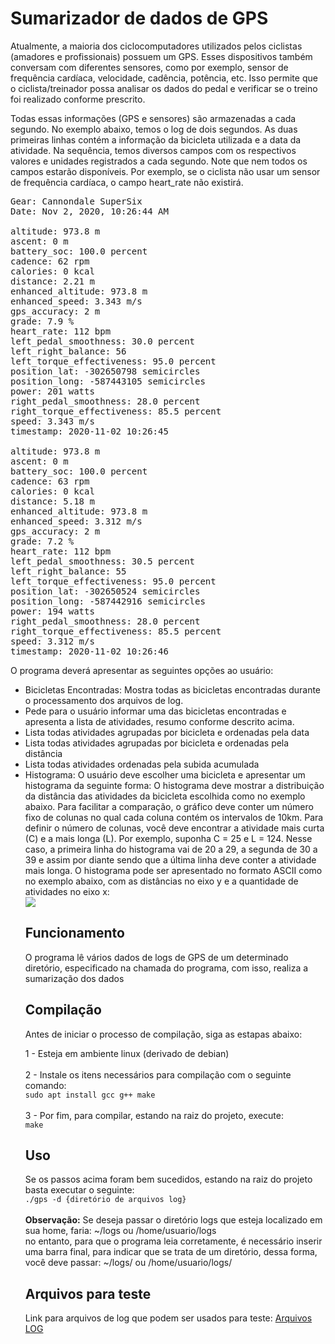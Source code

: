 <h1>Sumarizador de dados de GPS</h1>

<p>Atualmente, a maioria dos ciclocomputadores utilizados pelos ciclistas (amadores e profissionais) possuem um GPS. Esses dispositivos também conversam com diferentes sensores, como por exemplo, sensor de frequência cardíaca, velocidade, cadência, potência, etc. Isso permite que o ciclista/treinador possa analisar os dados do pedal e verificar se o treino foi realizado conforme prescrito.</p>

<p>Todas essas informações (GPS e sensores) são armazenadas a cada segundo. No exemplo abaixo, temos o log de dois segundos. As duas primeiras linhas contém a informação da bicicleta utilizada e a data da atividade. Na sequência, temos diversos campos com os respectivos valores e unidades registrados a cada segundo. Note que nem todos os campos estarão disponíveis. Por exemplo, se o ciclista não usar um sensor de frequência cardíaca, o campo heart_rate não existirá.</p>

<pre class="code">Gear: Cannondale SuperSix
Date: Nov 2, 2020, 10:26:44 AM

altitude: 973.8 m
ascent: 0 m
battery_soc: 100.0 percent
cadence: 62 rpm
calories: 0 kcal
distance: 2.21 m
enhanced_altitude: 973.8 m
enhanced_speed: 3.343 m/s
gps_accuracy: 2 m
grade: 7.9 %
heart_rate: 112 bpm
left_pedal_smoothness: 30.0 percent
left_right_balance: 56
left_torque_effectiveness: 95.0 percent
position_lat: -302650798 semicircles
position_long: -587443105 semicircles
power: 201 watts
right_pedal_smoothness: 28.0 percent
right_torque_effectiveness: 85.5 percent
speed: 3.343 m/s
timestamp: 2020-11-02 10:26:45

altitude: 973.8 m
ascent: 0 m
battery_soc: 100.0 percent
cadence: 63 rpm
calories: 0 kcal
distance: 5.18 m
enhanced_altitude: 973.8 m
enhanced_speed: 3.312 m/s
gps_accuracy: 2 m
grade: 7.2 %
heart_rate: 112 bpm
left_pedal_smoothness: 30.5 percent
left_right_balance: 55
left_torque_effectiveness: 95.0 percent
position_lat: -302650524 semicircles
position_long: -587442916 semicircles
power: 194 watts
right_pedal_smoothness: 28.0 percent
right_torque_effectiveness: 85.5 percent
speed: 3.312 m/s
timestamp: 2020-11-02 10:26:46</pre>

<p>O programa deverá apresentar as seguintes opções ao usuário:</p>
<ul>
  <li>Bicicletas Encontradas: Mostra todas as bicicletas encontradas durante o processamento dos arquivos de log.</li>
  <li>Pede para o usuário informar uma das bicicletas encontradas e apresenta a lista de atividades, resumo conforme descrito acima.</li>
  <li>Lista todas atividades agrupadas por bicicleta e ordenadas pela data</li>
  <li>Lista todas atividades agrupadas por bicicleta e ordenadas pela distância</li>
  <li>Lista todas atividades ordenadas pela subida acumulada</li>
  <li>Histograma: O usuário deve escolher uma bicicleta e apresentar um histograma da seguinte forma:
  O histograma deve mostrar a distribuição da distância das atividades da bicicleta escolhida como no exemplo abaixo. Para facilitar a comparação, o    gráfico deve conter um número fixo de colunas no qual cada coluna contém os intervalos de 10km. Para definir o número de colunas, você deve encontrar a atividade mais curta (C) e a mais longa (L). Por exemplo, suponha C = 25 e L = 124. Nesse caso, a primeira linha do histograma vai de 20 a 29, a segunda de 30 a 39 e assim por diante sendo que a última linha deve conter a atividade mais longa. O histograma pode ser apresentado no formato ASCII como no exemplo abaixo, com as distâncias no eixo y e a quantidade de atividades no eixo x:</li>
<img src="https://wiki.inf.ufpr.br/maziero/lib/exe/fetch.php?w=450&tok=9a4c5b&media=prog2:histogramaascii.png"></img>

<h2>Funcionamento</h2>
<p>O programa lê vários dados de logs de GPS de um determinado diretório, especificado na chamada do programa, com isso, realiza a sumarização dos dados</p>

<h2>Compilação</h2>
<p>Antes de iniciar o processo de compilação, siga as estapas abaixo:</p>
<p>1 - Esteja em ambiente linux (derivado de debian)<br><br>
2 - Instale os itens necessários para compilação com o seguinte comando:<br>
<code>sudo apt install gcc g++ make</code><br><br>
3 - Por fim, para compilar, estando na raiz do projeto, execute:<br>
<code>make</code></p>

<h2>Uso</h2>
<p>Se os passos acima foram bem sucedidos, estando na raiz do projeto basta executar o seguinte:<br>
<code>./gps -d {diretório de arquivos log}</code><br><br>
<b>Observação:</b> Se deseja passar o diretório logs que esteja localizado em sua home, faria: ~/logs ou /home/usuario/logs<br>
no entanto, para que o programa leia corretamente, é necessário inserir uma barra final, para indicar que se trata de um diretório, dessa forma, você
deve passar: ~/logs/ ou /home/usuario/logs/
</p>

  <h2>Arquivos para teste</h2>
Link para arquivos de log que podem ser usados para teste: 
  <a href="https://www.inf.ufpr.br/lesoliveira/ci1002/log2.tar.gz">Arquivos LOG</a>
